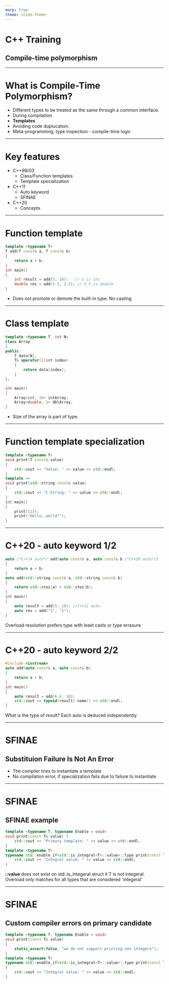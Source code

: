 ```yaml
---
marp: true
theme: slide-theme
---
```

# C++ Training
## Compile-time polymorphism
---
# What is Compile-Time Polymorphism?

- Different types to be treated as the same through a common interface.
- During compilation
- **Templates**
- Avoiding code duplucation.
- Meta-programming; type inspection - compile-time logic
---
# Key features
- C++99/03
    - Class/Function templates
    - Template specialization
- C++11
    - Auto keyword
    - SFINAE
- C++20
    - Concepts
---
# Function template
```cpp
template <typename T>
T add(T const& a, T const& b) 
{
    return a + b;
}
int main() 
{
    int result = add(5, 10);   // 5 is int
    double res = add(5.5, 2.3); // 5.5 is double
}
```
- Does not promote or demote the built-in type. No casting
---
# Class template
```cpp
template <typename T, int N>
class Array 
{
public:
    T data[N];
    T& operator[](int index)
    {
        return data[index]; 
    }
};

int main() 
{
    Array<int, 10> intArray;
    Array<double, 5> dblArray;
}
```
- Size of the array is part of type.
---
# Function template specialization
```cpp
template <typename T>
void print(T const& value)
{
    std::cout << "Value: " << value << std::endl;
}
template <>
void print(std::string const& value)
{
    std::cout << "C-String: " << value << std::endl;
}
int main()
{
    print(123);
    print("Hello, world!");
}
```
---
# C++20 - auto keyword 1/2
```cpp
auto /*C++14 auto*/ add(auto const& a, auto const& b /*C++20 auto*/)
{
    return a + b;
}
auto add(std::string const& a, std::string const& b) 
{
    return std::stoi(a) + std::stoi(b);
}
int main() 
{
    auto result = add(5, 10); //C++11 auto
    auto res = add("1", "2");
}
```
Overload resolution prefers type with least casts or type errasure

---
# C++20 - auto keyword 2/2
```cpp
#include <iostream>
auto add(auto const& a, auto const& b) 
{
    return a + b;
}
int main() 
{
    auto result = add(6.6, 10);
    std::cout << typeid(result).name() << std::endl;
}
```
What is the type of result? Each auto is deduced independently.

---

# SFINAE
## Substituion Failure Is Not An Error
<!--- Remove candidates from overload resolution set
- Works with auto and templates variants of type errasure. -->
- The compiler tries to instantiate a template
- No compilation error, if specialization fails due to failure to instantiate

---
# SFINAE
## SFINAE example
```cpp
template <typename T, typename Enable = void>
void print(const T& value) {
    std::cout << "Primary template: " << value << std::endl;
}
template <typename T>
typename std::enable_if<std::is_integral<T>::value>::type print(const T& value) {
    std::cout << "Integral value: " << value << std::endl;
}
```
**::value** does not exist on std::is_integeral<T> struct it T is not integeral.
Overload only matches for all types that are considered 'integeral'

---
# SFINAE
## Custom compiler errors on primary candidate
```cpp
template <typename T, typename Enable = void>
void print(const T& value) 
{
    static_assert(false, "we do not support printing non integers");
}
template <typename T>
typename std::enable_if<std::is_integral<T>::value>::type print(const T& value) 
{
    std::cout << "Integral value: " << value << std::endl;
}
```
